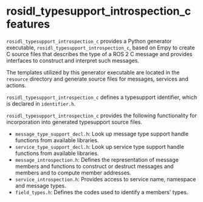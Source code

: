 # rosidl_typesupport_introspection_c features

`rosidl_typesupport_introspection_c` provides a Python generator executable, `rosidl_typesupport_introspection_c`, based on Empy to create C source files that describes the type of a ROS 2 C message and provides interfaces to construct and interpret such messages.

The templates utilized by this generator executable are located in the `resource` directory and generate source files for messages, services and actions.

`rosidl_typesupport_introspection_c` defines a typesupport identifier, which is declared in `identifier.h`.

`rosidl_typesupport_introspection_c` provides the following functionality for incorporation into generated typesupport source files.

* `message_type_support_decl.h`: Look up message type support handle functions from available libraries.
* `service_type_support_decl.h`: Look up service type support handle functions from available libraries.
* `message_introspection.h`: Defines the representation of message members and functions to construct or destruct messages and members and to compute member addresses.
* `service_introspection.h`: Provides access to service name, namespace and message types.
* `field_types.h`: Defines the codes used to identify a members' types.
